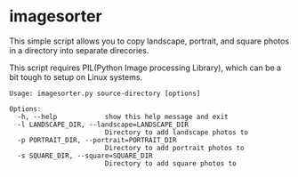 # imagesorter

This simple script allows you to copy landscape, portrait, and square photos in a directory into separate direcories.

This script requires PIL(Python Image processing Library), which can be a bit tough to setup on Linux systems.

``` 
Usage: imagesorter.py source-directory [options]

Options:
  -h, --help            show this help message and exit
  -l LANDSCAPE_DIR, --landscape=LANDSCAPE_DIR
                        Directory to add landscape photos to
  -p PORTRAIT_DIR, --portrait=PORTRAIT_DIR
                        Directory to add portrait photos to
  -s SQUARE_DIR, --square=SQUARE_DIR
                        Directory to add square photos to
```
